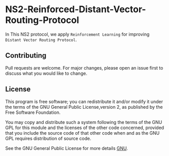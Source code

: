 # NS2-Reinforced-Distant-Vector-Routing-Protocol
In This NS2 protocol, we apply `Reinforcement Learning` for improving `Distant Vector Routing Protocol`.

## Contributing
Pull requests are welcome. For major changes, please open an issue first to discuss what you would like to change.
## License
This program is free software; you can redistribute it and/or modify it under the terms of the GNU General Public License,version 2, as published by the Free Software Foundation.

You may copy and distribute such a system following the terms of the GNU GPL for this module and the licenses of the other code concerned, provided that you include the source code of that other code when and as the GNU GPL requires distribution of source code.

 See the GNU General Public License for more details [GNU](https://choosealicense.com/licenses/gpl-3.0/).

